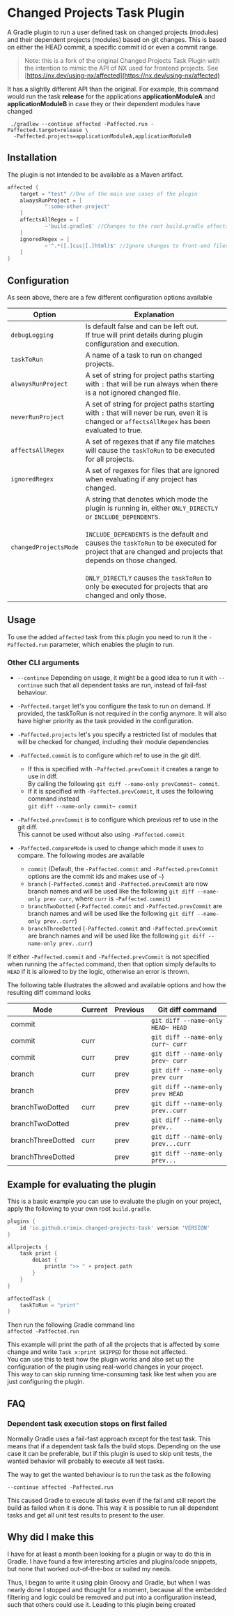 # Changed Projects Task Plugin
A Gradle plugin to run a user defined task on changed projects (modules) and their dependent projects (modules) based on git changes.
This is based on either the HEAD commit, a specific commit id or even a commit range.

>Note: this is a fork of the original Changed Projects Task Plugin with the intention to mimic the
API of NX used for frontend projects. See [https://nx.dev/using-nx/affected](https://nx.dev/using-nx/affected)


It has a slightly different API than the original. For example, this command would run the task **release** for the applications **applicationModuleA** and **applicationModuleB** in case they or their dependent modules have changed

```shell
 ./gradlew --continue affected -Paffected.run -Paffected.target=release \
  -Paffected.projects=applicationModuleA,applicationModuleB
```

## Installation
The plugin is not intended to be available as a Maven artifact.

```groovy
affected {
    target = "test" //One of the main use cases of the plugin
    alwaysRunProject = [
            ":some-other-project"
    ]
    affectsAllRegex = [
            ~'build.gradle$' //Changes to the root build.gradle affects all projects
    ]
    ignoredRegex = [
            ~'^.*([.]css|[.]html)$' //Ignore changes to front-end files
    ]
}
```

## Configuration
As seen above, there are a few different configuration options available

| **Option**            | **Explanation**                                                                                                                                                                                                                                                                                                                                                                              |
|-----------------------|----------------------------------------------------------------------------------------------------------------------------------------------------------------------------------------------------------------------------------------------------------------------------------------------------------------------------------------------------------------------------------------------|
| `debugLogging`        | Is default false and can be left out.<br/>If true will print details during plugin configuration and execution.                                                                                                                                                                                                                                                                              |
| `taskToRun`           | A name of a task to run on changed projects.                                                                                                                                                                                                                                                                                                                                                 |
| `alwaysRunProject`    | A set of string for project paths starting with `:` that will be run always when there is a not ignored changed file.                                                                                                                                                                                                                                                                        |
| `neverRunProject`     | A set of string for project paths starting with `:` that will never be run, even it is changed or `affectsAllRegex` has been evaluated to true.                                                                                                                                                                                                                                              |
| `affectsAllRegex`     | A set of regexes that if any file matches will cause the `taskToRun` to be executed for all projects.                                                                                                                                                                                                                                                                                        |
| `ignoredRegex`        | A set of regexes for files that are ignored when evaluating if any project has changed.                                                                                                                                                                                                                                                                                                      |
| `changedProjectsMode` | A string that denotes which mode the plugin is running in, either `ONLY_DIRECTLY` or `INCLUDE_DEPENDENTS`.<br/><br/>`INCLUDE_DEPENDENTS` is the default and causes the `taskToRun` to be executed for project that are changed and projects that depends on those changed.<br/><br/>`ONLY_DIRECTLY` causes the `taskToRun` to only be executed for projects that are changed and only those. |

## Usage
To use the added `affected` task from this plugin you need to run it the `-Paffected.run` parameter, which enables the plugin to run.


### Other CLI arguments

- `--continue` Depending on usage, it might be a good idea to run it with `--continue` such that all dependent tasks are run, instead of fail-fast behaviour.

- `-Paffected.target` let's you configure the task to run on demand. 
  If provided, the taskToRun is not required in the config anymore. It will also have higher priority as the task provided in the configuration.

- `-Paffected.projects` let's you specify a restricted list of modules that will be checked for     changed, including their module dependencies

- `-Paffected.commit` is to configure which ref to use in the git diff.
  - If this is specified with `-Paffected.prevCommit` it creates a range to use in diff.   
  By calling the following `git diff --name-only prevCommit~ commit`.
  - If it is specified with `-Paffected.prevCommit`, it uses the following command instead  
  `git diff --name-only commit~ commit`
  

- `-Paffected.prevCommit` is to configure which previous ref to use in the git diff.   
This cannot be used without also using `-Paffected.commit`


- `-Paffected.compareMode` is used to change which mode it uses to compare.
The following modes are available
  - `commit` (Default, the `-Paffected.commit` and `-Paffected.prevCommit` options are the commit ids and makes use of `~`)
  - `branch` (`-Paffected.commit` and `-Paffected.prevCommit` are now branch names and will be used like the following `git diff --name-only prev curr`, where `curr` is `-Paffected.commit`)
  - `branchTwoDotted` (`-Paffected.commit` and `-Paffected.prevCommit` are branch names and will be used like the following `git diff --name-only prev..curr`)
  - `branchThreeDotted` (`-Paffected.commit` and `-Paffected.prevCommit` are branch names and will be used like the following `git diff --name-only prev..curr`)

If either `-Paffected.commit` and `-Paffected.prevCommit` is not specified when running the `affected` command,
then that option simply defaults to `HEAD` if it is allowed to by the logic, otherwise an error is thrown.

The following table illustrates the allowed and available options and how the resulting diff command looks

| **Mode**          | **Current** | **Previous** | **Git diff command**               |
|-------------------|-------------|--------------|------------------------------------|
| commit            |             |              | `git diff --name-only HEAD~ HEAD`  |
| commit            | curr        |              | `git diff --name-only curr~ curr`  |
| commit            | curr        | prev         | `git diff --name-only prev~ curr`  |
| branch            | curr        | prev         | `git diff --name-only prev curr`   |
| branch            |             | prev         | `git diff --name-only prev HEAD`   |
| branchTwoDotted   | curr        | prev         | `git diff --name-only prev..curr`  |
| branchTwoDotted   |             | prev         | `git diff --name-only prev..`      |
| branchThreeDotted | curr        | prev         | `git diff --name-only prev...curr` |
| branchThreeDotted |             | prev         | `git diff --name-only prev...`     |

## Example for evaluating the plugin
This is a basic example you can use to evaluate the plugin on your project, apply the following to your own root `build.gradle`.

```groovy
plugins {
    id 'io.github.crimix.changed-projects-task' version 'VERSION'
}

allprojects {
    task print {
        doLast {
            println ">> " + project.path
        }
    }
}

affectedTask {
    taskToRun = "print"
}
```
Then run the following Gradle command line   
`affected -Paffected.run`

This example will print the path of all the projects that is affected by some change and write `Task x:print SKIPPED` for those not affected.  
You can use this to test how the plugin works and also set up the configuration of the plugin using real-world changes in your project.  
This way to can skip running time-consuming task like test when you are just configuring the plugin.

## FAQ
### Dependent task execution stops on first failed
Normally Gradle uses a fail-fast approach except for the test task. This means that if a dependent task fails the build stops.
Depending on the use case it can be preferable, but if this plugin is used to skip unit tests, the wanted behavior will probably to execute all test tasks.

The way to get the wanted behaviour is to run the task as the following
```
--continue affected -Paffected.run
```

This caused Gradle to execute all tasks even if the fail and still report the build as failed when it is done.
This way it is possible to run all dependent tasks and get all unit test results to present to the user. 


## Why did I make this
I have for at least a month been looking for a plugin or way to do this in Gradle.
I have found a few interesting articles and plugins/code snippets, but none that worked out-of-the-box or suited my needs. 

Thus, I began to write it using plain Groovy and Gradle, but when I was nearly done I stopped and thought for a moment, 
because all the embedded filtering and logic could be removed and put into a configuration instead, such that others could use it. 
Leading to this plugin being created
